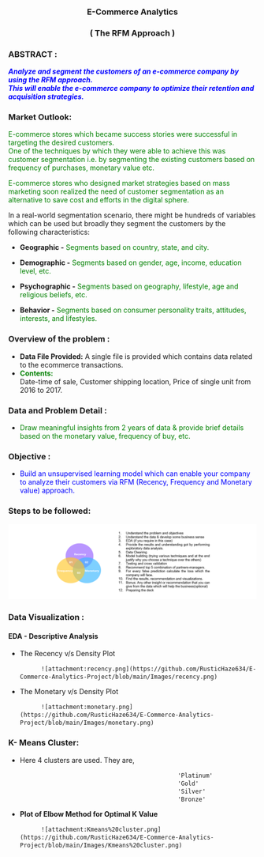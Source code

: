 <h3 align="center">E-Commerce Analytics</h3> 
<h3 align="center">( The RFM Approach )</h3> 


### ABSTRACT : 
**<font color='blue'> _Analyze and segment the customers of an e-commerce company by using the RFM approach.    
This will enable the e-commerce company to optimize their retention and acquisition strategies._  </font>**



### Market Outlook:
<font color='green'>E-commerce stores which became success stories were successful in targeting the desired customers.  
One of the techniques by which they were able to achieve this was customer segmentation i.e. by segmenting the existing customers based on frequency of purchases, monetary value etc. </font>

<font color='green'>E-commerce stores who designed market strategies based on mass marketing soon realized the need of customer segmentation as an alternative to save cost and efforts in the digital sphere. </font>

In a real-world segmentation scenario, there might be hundreds of variables which can be used but broadly they segment the customers by the following characteristics: 

- **Geographic -** <font color='green'>Segments based on country, state, and city.</font>

- **Demographic -** <font color='green'>Segments based on gender, age, income, education level, etc.</font>

- **Psychographic -** <font color='green'>Segments based on geography, lifestyle, age and religious beliefs, etc.</font> 

- **Behavior -** <font color='green'>Segments based on consumer personality traits, attitudes, interests, and lifestyles.</font>

### Overview of the problem :  
- **Data File Provided:** A single file is provided which contains data related to the ecommerce transactions.  
- <font color='green'>**Contents:**</font>  
            Date-time of sale,
            Customer shipping location, 
            Price of single unit from 2016 to 2017.

### Data and Problem Detail : 
- <font color='green'> Draw meaningful insights from 2 years of data & provide brief details based on the monetary value, frequency of buy, etc.</font>   

### Objective : 
- <font color='blue'> Build an unsupervised learning model which can enable your company   
to analyze their customers via RFM (Recency, Frequency and Monetary value) approach.</font>

### Steps to be followed: 
![attachment:image-3.png](https://github.com/RusticHaze634/E-Commerce-Analytics-Project/blob/main/Images/blob.jpg)

### Data Visualization :
#### EDA - Descriptive Analysis

- The Recency v/s Density Plot
            
            ![attachment:recency.png](https://github.com/RusticHaze634/E-Commerce-Analytics-Project/blob/main/Images/recency.png)

- The Monetary v/s Density Plot
           
            ![attachment:monetary.png](https://github.com/RusticHaze634/E-Commerce-Analytics-Project/blob/main/Images/monetary.png)

### K- Means Cluster:

- Here 4 clusters are used. They are,
```
                                                'Platinum'
                                                'Gold'
                                                'Silver'
                                                'Bronze'
```
- **Plot of Elbow Method for Optimal K Value**
           
            ![attachment:Kmeans%20cluster.png](https://github.com/RusticHaze634/E-Commerce-Analytics-Project/blob/main/Images/Kmeans%20cluster.png)

